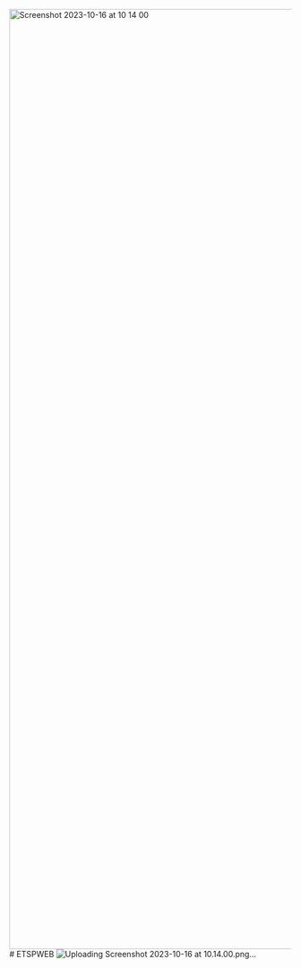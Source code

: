 <img width="1680" alt="Screenshot 2023-10-16 at 10 14 00" src="https://github.com/bntngwb/ETSPWEB/assets/142032536/bd7f1286-d30c-49b2-bcc5-c4358f65e3a9"># ETSPWEB
![Uploading Screenshot<img width="1680" alt="Screenshot 2023-10-16 at 10 14 21" src="https://github.com/bntngwb/ETSPWEB/assets/142032536/c8d120f7-9fb2-4d2f-80b7-41087dc8f55a">
 2023-10-16 at 10.14.00.png…]()

